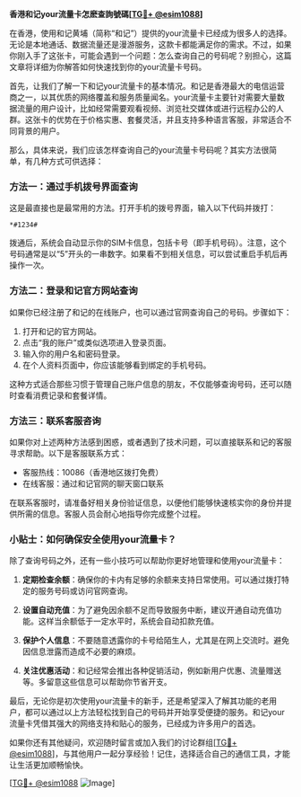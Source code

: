 **香港和记your流量卡怎麽查詢號碼[[TG💪+ @esim1088](https://t.me/s/esim1088)]**

在香港，使用和记黄埔（简称“和记”）提供的your流量卡已经成为很多人的选择。无论是本地通话、数据流量还是漫游服务，这款卡都能满足你的需求。不过，如果你刚入手了这张卡，可能会遇到一个问题：怎么查询自己的号码呢？别担心，这篇文章将详细为你解答如何快速找到你的your流量卡号码。

首先，让我们了解一下和记your流量卡的基本情况。和记是香港最大的电信运营商之一，以其优质的网络覆盖和服务质量闻名。your流量卡主要针对需要大量数据流量的用户设计，比如经常需要观看视频、浏览社交媒体或进行远程办公的人群。这张卡的优势在于价格实惠、套餐灵活，并且支持多种语言客服，非常适合不同背景的用户。

那么，具体来说，我们应该怎样查询自己的your流量卡号码呢？其实方法很简单，有几种方式可供选择：

### 方法一：通过手机拨号界面查询

这是最直接也是最常用的方法。打开手机的拨号界面，输入以下代码并拨打：

```
*#1234#
```

拨通后，系统会自动显示你的SIM卡信息，包括卡号（即手机号码）。注意，这个号码通常是以“5”开头的一串数字。如果看不到相关信息，可以尝试重启手机后再操作一次。

### 方法二：登录和记官方网站查询

如果你已经注册了和记的在线账户，也可以通过官网查询自己的号码。步骤如下：

1. 打开和记的官方网站。
2. 点击“我的账户”或类似选项进入登录页面。
3. 输入你的用户名和密码登录。
4. 在个人资料页面中，你应该能够看到绑定的手机号码。

这种方式适合那些习惯于管理自己账户信息的朋友，不仅能够查询号码，还可以随时查看消费记录和套餐详情。

### 方法三：联系客服咨询

如果你对上述两种方法感到困惑，或者遇到了技术问题，可以直接联系和记的客服寻求帮助。以下是客服联系方式：

- 客服热线：10086（香港地区拨打免费）
- 在线客服：通过和记官网的聊天窗口联系

在联系客服时，请准备好相关身份验证信息，以便他们能够快速核实你的身份并提供所需的信息。客服人员会耐心地指导你完成整个过程。

### 小贴士：如何确保安全使用your流量卡？

除了查询号码之外，还有一些小技巧可以帮助你更好地管理和使用your流量卡：

1. **定期检查余额**：确保你的卡内有足够的余额来支持日常使用。可以通过拨打特定的服务号码或访问官网查询。
   
2. **设置自动充值**：为了避免因余额不足而导致服务中断，建议开通自动充值功能。这样当余额低于一定水平时，系统会自动扣款充值。

3. **保护个人信息**：不要随意透露你的卡号给陌生人，尤其是在网上交流时。避免因信息泄露而造成不必要的麻烦。

4. **关注优惠活动**：和记经常会推出各种促销活动，例如新用户优惠、流量赠送等。多留意这些信息可以帮助你节省开支。

最后，无论你是初次使用your流量卡的新手，还是希望深入了解其功能的老用户，都可以通过以上方法轻松找到自己的号码并开始享受便捷的服务。和记your流量卡凭借其强大的网络支持和贴心的服务，已经成为许多用户的首选。

如果你还有其他疑问，欢迎随时留言或加入我们的讨论群组[[TG💪+ @esim1088](https://t.me/s/esim1088)]，与其他用户一起分享经验！记住，选择适合自己的通信工具，才能让生活更加顺畅愉快。

[[TG💪+ @esim1088](https://t.me/s/esim1088) ![Image](https://i.postimg.cc/4NQfJmqS/Snipaste-2025-05-13-00-14-12.png)]